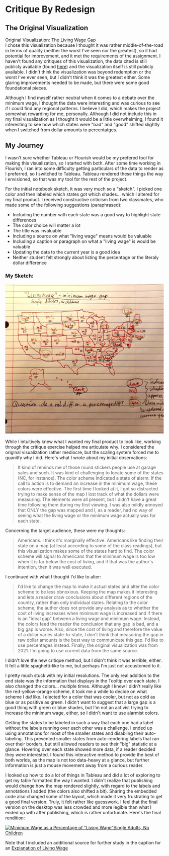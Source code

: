 # Critique By Redesign    
## The Original Visualization    
Original Visualization: [The Living Wage Gap](https://www.statista.com/chart/25574/living-wage-vs-minimum-wage-by-us-state/)    
I chose this visualization because I thought it was rather middle-of-the-road in terms of quality (neither the worst I've seen nor the greatest), so it had potential for improvement, and it met the requirements of the assignment. I haven't found any critiques of this visualization, the data cited is still publicly available (found [here](https://livingwage.mit.edu)) and the visualization itself is still publicly available. I didn't think the visualization was beyond redemption or the worst I've ever seen, but I didn't think it was the greatest either. Some glaring improvements needed to be made, but there were some good foundational pieces.

Although I find myself rather neutral when it comes to a debate over the minimum wage, I thought the data were interesting and was curious to see if I could find any regional patterns. I believe I did, which makes the project somewhat rewarding for me, personally. Although I did not include this in my final visualization  as I thought it would be a little overwhelming, I found it interesting to see how which states were "bad" and "good" shifted slightly when I switched from dollar amounts to percentatges.    

## My Journey    
I wasn't sure whether Tableau or Flourish would be my prefered tool for making this visualization, so I started with both. After some time working in Flourish, I ran into some difficulty getting particulars of the data to render as I preferred, so I switched to Tableau. Tableau rendered these things the way I envisioned, so that was my tool for the rest of the project.



For the initial notebook sketch, it was very much so a "sketch". I picked one color and then labeled which states got which shades... which I altered for my final product. I received constructive criticism from two classmates, who made some of the following suggestions (paraphrased):   
- Including the number with each state was a good way to highlight state differences
- The color choice will matter a lot
- The title was invaluable
- Including a source on what "living wage" means would be valuable
- Including a caption or paragraph on what a "living wage" is would be valuable
- Updating the data to the current year is a good idea
- Neither student felt strongly about listing the percentage or the literaly dollar difference

### My Sketch:
![Initial Draft](/Sketch.png)

While I intuitively knew what I wanted my final product to look like, working through the critique exercise helped me articulate why. I considered the original visualization rather mediocre, but the scaling system forced me to quanitfy why I did. Here's what I wrote about my initial observations:
>It kind of reminds me of those round stickers people use at garage sales and such. It was kind of challenging to locate some of the states (NC, for instance). The color scheme indicated a state of alarm. If the call to action is to demand an increase in the minimum wage, these colors were effective. The first time I looked at it, I got so distracted trying to make sense of the map I lost track of what the dollars were measuring. The elements were all present, but I didn't have a great time following them during my first viewing. I was also mildly annoyed that ONLY the gap was mapped and I, as a reader, had no way of seeing what the living wage or the minimum wage actually was for each state.

Concerning the target audience, these were my thoughts:
> Americans. I think it's marginally effective. Americans like finding their state on a map (at least according to some of the class readings), but this visualization makes some of the states hard to find. The color scheme will signal to Americans that the minimum wage is too low when it is far below the cost of living, and if that was the author's intention, then it was well executed.

I continued with what I thought I'd like to alter:
> I'd like to change the map to make it actual states and alter the color scheme to be less obnoxious. Keeping the map makes it interesting and lets a reader draw conclusions about different regions of the country, rather than only individual states. Relating to the color scheme, the author does not provide any analysis as to whether the cost of living increases when minimum wage is increased and if there is an "ideal gap" between a living wage and minimum wage. Instead, the colors feed the reader the conclusion that any gap is bad, and a big gap is worse. Also, since the cost of living and therefore the value of a dollar varies state-to-state, I don't think that measuring the gap in raw dollar amounts is the best way to communicate this gap. I'd like to use percentages instead. Finally, the original visualization was from 2021. I'm going to use current data from the same source.


I didn't love the new critique method, but I didn't think it was terrible, either. It felt a little spaghetti-like to me, but perhaps I'm just not accustomed to it.

I pretty much stuck with my initial resolutions. The only real addition to the end state was the information that displays in the Tooltip over each state. I also changed the colors... multiple times. Although I knew I didn't really like the red-yellow-orange scheme, it took me a while to decide on what scheme I *did* like. I elected for a color that was cooler, but not as cold as blue or as positive as green. I didn't want to suggest that a large gap is a good thing with green or blue shades, but I'm not an activist trying to increase the minimum wage, either, so I didn't want to use alarmist colors.

Getting the states to be labeled in such a way that each one had a label without the labels running over each other was a challenge. I ended up using annotations for most of the smaller states and disabling their auto-labeling. This prevented smaller states from auto-rendering labels that ran over their borders, but still allowed readers to see their "big" statistic at a glance. Hovering over each state showed more data, if a reader decided they were interested. I found this interactive method to provide the best of both worlds, as the map is not too data-heavy at a glance, but further information is just a mouse movement away from a curious reader.

I looked up how to do a lot of things in Tableau and did a lot of exploring to get my table formatted the way I wanted. I didn't realize that publishing would change how the map rendered slightly, with regard to the labels and annotations I added (the colors also shifted a bit). Sharing the embedded code also changed some of the layout, which made it very frustrating to get a good final version. Truly, it felt rather like guesswork. I feel that the final version on the desktop was less crowded and more legible than what I ended up with after publishing, which is rather unfortunate. Here's the final rendition:

<div class='tableauPlaceholder' id='viz1695264862641' style='position: relative'>
 <noscript>
  <a href='#'>
   <img alt='Minimum Wage as a Percentage of &quot;Living Wage&quot;Single Adults, No Children ' src='https:&#47;&#47;public.tableau.com&#47;static&#47;images&#47;As&#47;Assignment34_16952631849160&#47;Dashboard1&#47;1_rss.png' style='border: none' />
  </a>
 </noscript>
 <object class='tableauViz'  style='display:none;'><param name='host_url' value='https%3A%2F%2Fpublic.tableau.com%2F' /> <param name='embed_code_version' value='3' />
  <param name='site_root' value='' />
  <param name='name' value='Assignment34_16952631849160&#47;Dashboard1' />
  <param name='tabs' value='no' /><param name='toolbar' value='yes' />
  <param name='static_image' value='https:&#47;&#47;public.tableau.com&#47;static&#47;images&#47;As&#47;Assignment34_16952631849160&#47;Dashboard1&#47;1.png' />
  <param name='animate_transition' value='yes' />
  <param name='display_static_image' value='yes' />
  <param name='display_spinner' value='yes' />
  <param name='display_overlay' value='yes' />
  <param name='display_count' value='yes' />
  <param name='language' value='en-US' />
  <param name='filter' value='publish=yes' />
 </object>
</div>
<script type='text/javascript'>
 var divElement = document.getElementById('viz1695264862641');
 var vizElement = divElement.getElementsByTagName('object')[0];
 if ( divElement.offsetWidth > 800 ) { vizElement.style.width='100%';vizElement.style.height=(divElement.offsetWidth*0.75)+'px';}
 else if ( divElement.offsetWidth > 500 ) { vizElement.style.width='100%';vizElement.style.height=(divElement.offsetWidth*0.75)+'px';}
 else { vizElement.style.width='100%';vizElement.style.height='777px';}
 var scriptElement = document.createElement('script');
 scriptElement.src = 'https://public.tableau.com/javascripts/api/viz_v1.js';
 vizElement.parentNode.insertBefore(scriptElement, vizElement);
</script>

Note that I included an additional source for further study in the caption for an [Explanation of Living Wage](https://livingwage.mit.edu/resources/Living-Wage-Users-Guide-Technical-Documentation-2023-02-01.pdf)
